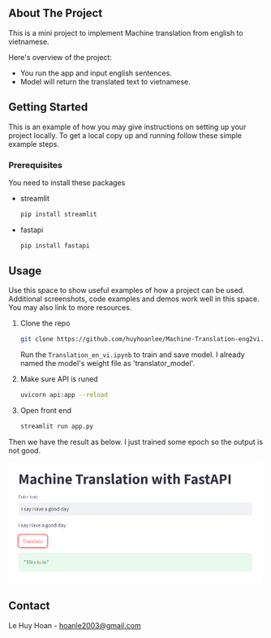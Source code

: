 <!-- ABOUT THE PROJECT -->
## About The Project

This is a mini project to implement Machine translation from english to vietnamese. 

Here's overview of the project:
* You run the app and input english sentences. 
* Model will return the translated text to vietnamese. 

<!-- GETTING STARTED -->
## Getting Started

This is an example of how you may give instructions on setting up your project locally.
To get a local copy up and running follow these simple example steps.

### Prerequisites
You need to install these packages

* streamlit
  ```sh
  pip install streamlit
  ```
* fastapi
  ```sh
  pip install fastapi
  ```

<!-- USAGE EXAMPLES -->
## Usage

Use this space to show useful examples of how a project can be used. Additional screenshots, code examples and demos work well in this space. You may also link to more resources.

1. Clone the repo
   ```sh
   git clone https://github.com/huyhoanlee/Machine-Translation-eng2vi.git
   ```
   Run the `Translation_en_vi.ipynb` to train and save model. I already named the model's weight file as 'translator_model'.

2. Make sure API is runed
   ```sh
   uvicorn api:app --reload
   ```
3. Open front end 
   ```sh
   streamlit run app.py
   ```
Then we have the result as below. I just trained some epoch so the output is not good. 
  
<img src="img/demo.png/" width="500"><br>

<!-- CONTACT -->
## Contact

Le Huy Hoan - hoanle2003@gmail.com

